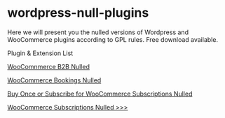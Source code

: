 # wordpress-null-plugins
Here we will present you the nulled versions of Wordpress and WooCommerce plugins according to GPL rules. Free download available.

Plugin & Extension List

[WooComnmerce B2B Nulled](https://github.com/dteamturkey/wordpress-null-plugins/blob/main/WooCommerce-B2B-nulled.md)

[WooCommerce Bookings Nulled](https://github.com/dteamturkey/wordpress-null-plugins/blob/main/woocommerce-bookings-nulled.md)

[Buy Once or Subscribe for WooCommerce Subscriptions Nulled](https://github.com/dteamturkey/wordpress-null-plugins/blob/main/Buy%20Once%20or%20Subscribe%20for%20WooCommerce%20Subscriptions.md) 

[WooCommerce Subscriptions Nulled >>>](https://github.com/dteamturkey/wordpress-null-plugins/blob/main/WooCommerce-Subscriptions-gpl.md)
